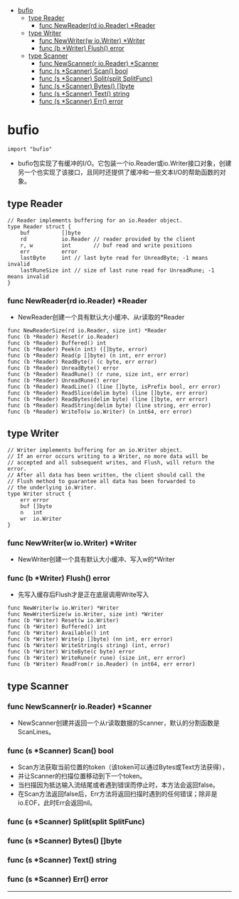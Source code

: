 <!-- MDTOC maxdepth:6 firsth1:1 numbering:0 flatten:0 bullets:1 updateOnSave:1 -->

- [bufio](#bufio)   
   - [type Reader](#type-reader)   
      - [func NewReader(rd io.Reader) *Reader](#func-newreaderrd-ioreader-reader)   
   - [type Writer](#type-writer)   
      - [func NewWriter(w io.Writer) *Writer](#func-newwriterw-iowriter-writer)   
      - [func (b *Writer) Flush() error](#func-b-writer-flush-error)   
   - [type Scanner](#type-scanner)   
      - [func NewScanner(r io.Reader) *Scanner](#func-newscannerr-ioreader-scanner)   
      - [func (s *Scanner) Scan() bool](#func-s-scanner-scan-bool)   
      - [func (s *Scanner) Split(split SplitFunc)](#func-s-scanner-splitsplit-splitfunc)   
      - [func (s *Scanner) Bytes() []byte](#func-s-scanner-bytes-byte)   
      - [func (s *Scanner) Text() string](#func-s-scanner-text-string)   
      - [func (s *Scanner) Err() error](#func-s-scanner-err-error)   

<!-- /MDTOC -->

# bufio

```
import "bufio"
```

* bufio包实现了有缓冲的I/O。它包装一个io.Reader或io.Writer接口对象，创建另一个也实现了该接口，且同时还提供了缓冲和一些文本I/O的帮助函数的对象。



## type Reader

```
// Reader implements buffering for an io.Reader object.
type Reader struct {
	buf          []byte
	rd           io.Reader // reader provided by the client
	r, w         int       // buf read and write positions
	err          error
	lastByte     int // last byte read for UnreadByte; -1 means invalid
	lastRuneSize int // size of last rune read for UnreadRune; -1 means invalid
}
```


### func NewReader(rd io.Reader) *Reader

* NewReader创建一个具有默认大小缓冲、从r读取的*Reader



```
func NewReaderSize(rd io.Reader, size int) *Reader
func (b *Reader) Reset(r io.Reader)
func (b *Reader) Buffered() int
func (b *Reader) Peek(n int) ([]byte, error)
func (b *Reader) Read(p []byte) (n int, err error)
func (b *Reader) ReadByte() (c byte, err error)
func (b *Reader) UnreadByte() error
func (b *Reader) ReadRune() (r rune, size int, err error)
func (b *Reader) UnreadRune() error
func (b *Reader) ReadLine() (line []byte, isPrefix bool, err error)
func (b *Reader) ReadSlice(delim byte) (line []byte, err error)
func (b *Reader) ReadBytes(delim byte) (line []byte, err error)
func (b *Reader) ReadString(delim byte) (line string, err error)
func (b *Reader) WriteTo(w io.Writer) (n int64, err error)
```


## type Writer

```
// Writer implements buffering for an io.Writer object.
// If an error occurs writing to a Writer, no more data will be
// accepted and all subsequent writes, and Flush, will return the error.
// After all data has been written, the client should call the
// Flush method to guarantee all data has been forwarded to
// the underlying io.Writer.
type Writer struct {
	err error
	buf []byte
	n   int
	wr  io.Writer
}
```

### func NewWriter(w io.Writer) *Writer

* NewWriter创建一个具有默认大小缓冲、写入w的*Writer

### func (b *Writer) Flush() error

* 先写入缓存后Flush才是正在底层调用Write写入

```
func NewWriter(w io.Writer) *Writer
func NewWriterSize(w io.Writer, size int) *Writer
func (b *Writer) Reset(w io.Writer)
func (b *Writer) Buffered() int
func (b *Writer) Available() int
func (b *Writer) Write(p []byte) (nn int, err error)
func (b *Writer) WriteString(s string) (int, error)
func (b *Writer) WriteByte(c byte) error
func (b *Writer) WriteRune(r rune) (size int, err error)
func (b *Writer) ReadFrom(r io.Reader) (n int64, err error)
```










## type Scanner

### func NewScanner(r io.Reader) *Scanner

* NewScanner创建并返回一个从r读取数据的Scanner，默认的分割函数是ScanLines。

### func (s *Scanner) Scan() bool

* Scan方法获取当前位置的token（该token可以通过Bytes或Text方法获得），
* 并让Scanner的扫描位置移动到下一个token。
* 当扫描因为抵达输入流结尾或者遇到错误而停止时，本方法会返回false。
* 在Scan方法返回false后，Err方法将返回扫描时遇到的任何错误；除非是io.EOF，此时Err会返回nil。


### func (s *Scanner) Split(split SplitFunc)

### func (s *Scanner) Bytes() []byte
### func (s *Scanner) Text() string
### func (s *Scanner) Err() error












---
